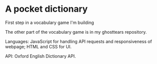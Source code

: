 ﻿# A pocket dictionary
 
 First step in a vocabulary game I'm building

The other part of the vocabulary game is in my ghosttears repository.

Languages: JavaScript for handling API requests and responsiveness of webpage; HTML and CSS for UI.

API: Oxford English Dictionary API.
